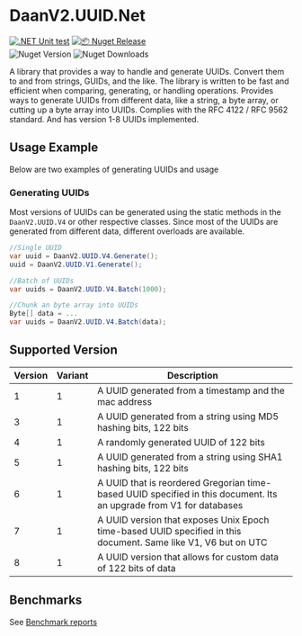 # DaanV2.UUID.Net

[![.NET Unit test](https://github.com/DaanV2/DaanV2.UUID.Net/actions/workflows/dotnet-test.yml/badge.svg)](https://github.com/DaanV2/DaanV2.UUID.Net/actions/workflows/dotnet-test.yml)
[![📦 Nuget Release](https://github.com/DaanV2/DaanV2.UUID.Net/actions/workflows/publish.yml/badge.svg)](https://github.com/DaanV2/DaanV2.UUID.Net/actions/workflows/publish.yml)  
![Nuget Version](https://img.shields.io/nuget/v/DaanV2.UUID.Net)
![Nuget Downloads](https://img.shields.io/nuget/dt/DaanV2.UUID.Net)

A library that provides a way to handle and generate UUIDs. Convert them to and from strings, GUIDs, and the like. 
The library is written to be fast and efficient when comparing, generating, or handling operations. Provides ways to generate UUIDs from different data, like a string, a byte array, or cutting up a byte array into UUIDs.
Complies with the RFC 4122 / RFC 9562 standard. And has version 1-8 UUIDs implemented.

## Usage Example
Below are two examples of generating UUIDs and usage

### Generating UUIDs
Most versions of UUIDs can be generated using the static methods in the `DaanV2.UUID.V4` or other respective classes.
Since most of the UUIDs are generated from different data, different overloads are available.

```csharp
//Single UUID
var uuid = DaanV2.UUID.V4.Generate();
uuid = DaanV2.UUID.V1.Generate();

//Batch of UUIDs
var uuids = DaanV2.UUID.V4.Batch(1000);

//Chunk an byte array into UUIDs
Byte[] data = ...
var uuids = DaanV2.UUID.V4.Batch(data);
```

## Supported Version

| Version | Variant | Description                                                                                                         |
| ------- | ------- | ------------------------------------------------------------------------------------------------------------------- |
| 1       | 1       | A UUID generated from a timestamp and the mac address                                                               |
| 3       | 1       | A UUID generated from a string using MD5 hashing bits, 122 bits                                                     |
| 4       | 1       | A randomly generated UUID of 122 bits                                                                               |
| 5       | 1       | A UUID generated from a string using SHA1 hashing bits, 122 bits                                                    |
| 6       | 1       | A UUID that is reordered Gregorian time-based UUID specified in this document. Its an upgrade from V1 for databases |
| 7       | 1       | A UUID version that exposes Unix Epoch time-based UUID specified in this document. Same like V1, V6 but on UTC      |
| 8       | 1       | A UUID version that allows for custom data of 122 bits of data                                                      |

## Benchmarks
See [Benchmark reports](./Benchmark/Reports/results/README.md)

